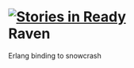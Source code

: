 [![Stories in Ready](https://badge.waffle.io/ehedenst/raven.png?label=ready)](https://waffle.io/ehedenst/raven)  
Raven
=====

Erlang binding to snowcrash
